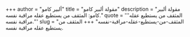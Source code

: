 +++
author = "ألبير كامو"
title = "مقولة ألبير كامو"
description = "مقولة ألبير كامو: المثقف من يستطيع عقله مراقبة نفسه."
quote = '''المثقف من يستطيع عقله مراقبة نفسه.'''
slug = "المثقف-من-يستطيع-عقله-مراقبة-نفسه"
+++
المثقف من يستطيع عقله مراقبة نفسه.
